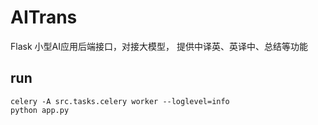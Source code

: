 # AITrans
Flask 小型AI应用后端接口，对接大模型， 提供中译英、英译中、总结等功能

## run

```
celery -A src.tasks.celery worker --loglevel=info
python app.py
```

